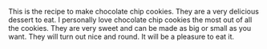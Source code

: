 This is the recipe to make chocolate chip cookies. They are a very delicious dessert to eat. I personally love chocolate chip cookies the most out of all the cookies.
They are very sweet and can be made as big or small as you want. They will turn out nice and round. It will be a pleasure to eat it.